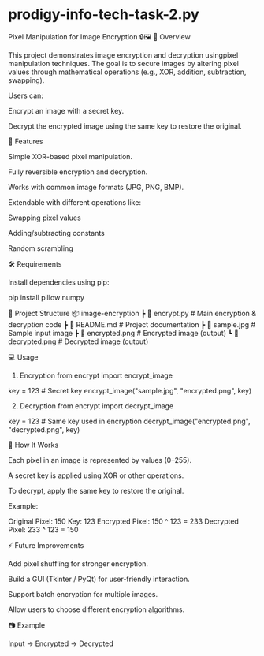 # prodigy-info-tech-task-2.py
Pixel Manipulation for Image Encryption 🔒🖼️
📌 Overview

This project demonstrates image encryption and decryption usingpixel manipulation techniques.
The goal is to secure images by altering pixel values through mathematical operations (e.g., XOR, addition, subtraction, swapping).

Users can:

Encrypt an image with a secret key.

Decrypt the encrypted image using the same key to restore the original.

🚀 Features

Simple XOR-based pixel manipulation.

Fully reversible encryption and decryption.

Works with common image formats (JPG, PNG, BMP).

Extendable with different operations like:

Swapping pixel values

Adding/subtracting constants

Random scrambling

🛠️ Requirements

Install dependencies using pip:

pip install pillow numpy

📂 Project Structure
📦 image-encryption
 ┣ 📜 encrypt.py      # Main encryption & decryption code
 ┣ 📜 README.md       # Project documentation
 ┣ 📜 sample.jpg      # Sample input image
 ┣ 📜 encrypted.png   # Encrypted image (output)
 ┗ 📜 decrypted.png   # Decrypted image (output)

💻 Usage
1. Encryption
from encrypt import encrypt_image

key = 123  # Secret key
encrypt_image("sample.jpg", "encrypted.png", key)

2. Decryption
from encrypt import decrypt_image

key = 123  # Same key used in encryption
decrypt_image("encrypted.png", "decrypted.png", key)

🔑 How It Works

Each pixel in an image is represented by values (0–255).

A secret key is applied using XOR or other operations.

To decrypt, apply the same key to restore the original.

Example:

Original Pixel:  150
Key:             123
Encrypted Pixel: 150 ^ 123 = 233
Decrypted Pixel: 233 ^ 123 = 150

⚡ Future Improvements

Add pixel shuffling for stronger encryption.

Build a GUI (Tkinter / PyQt) for user-friendly interaction.

Support batch encryption for multiple images.

Allow users to choose different encryption algorithms.

📷 Example

Input → Encrypted → Decrypted

